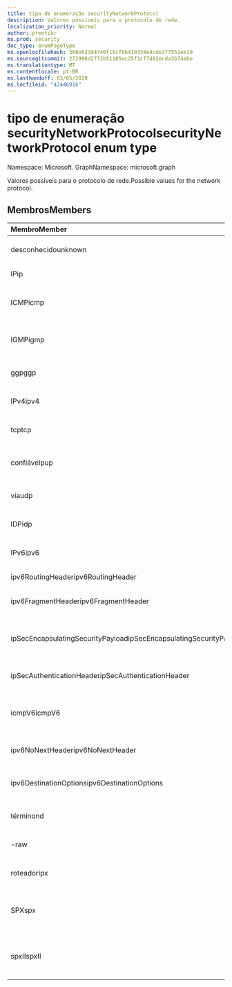 ```yaml
---
title: tipo de enumeração securityNetworkProtocol
description: Valores possíveis para o protocolo de rede.
localization_priority: Normal
author: preetikr
ms.prod: security
doc_type: enumPageType
ms.openlocfilehash: 368e623d4740f16cf6b419358e4cde377551ee19
ms.sourcegitcommit: 272996d2772b51105ec25f1cf7482ecda3b74ebe
ms.translationtype: MT
ms.contentlocale: pt-BR
ms.lasthandoff: 03/05/2020
ms.locfileid: "42446916"
---
```

# <a name="securitynetworkprotocol-enum-type"></a><span data-ttu-id="a6266-103">tipo de enumeração securityNetworkProtocol</span><span class="sxs-lookup"><span data-stu-id="a6266-103">securityNetworkProtocol enum type</span></span>

<span data-ttu-id="a6266-104">Namespace: Microsoft. Graph</span><span class="sxs-lookup"><span data-stu-id="a6266-104">Namespace: microsoft.graph</span></span>

<span data-ttu-id="a6266-105">Valores possíveis para o protocolo de rede.</span><span class="sxs-lookup"><span data-stu-id="a6266-105">Possible values for the network protocol.</span></span>

## <a name="members"></a><span data-ttu-id="a6266-106">Membros</span><span class="sxs-lookup"><span data-stu-id="a6266-106">Members</span></span>

|<span data-ttu-id="a6266-107">Membro</span><span class="sxs-lookup"><span data-stu-id="a6266-107">Member</span></span>|<span data-ttu-id="a6266-108">Valor</span><span class="sxs-lookup"><span data-stu-id="a6266-108">Value</span></span>|<span data-ttu-id="a6266-109">Descrição</span><span class="sxs-lookup"><span data-stu-id="a6266-109">Description</span></span>|
|:---|:---|:---|
|<span data-ttu-id="a6266-110">desconhecido</span><span class="sxs-lookup"><span data-stu-id="a6266-110">unknown</span></span>|<span data-ttu-id="a6266-111">-1</span><span class="sxs-lookup"><span data-stu-id="a6266-111">-1</span></span>|<span data-ttu-id="a6266-112">Protocolo desconhecido.</span><span class="sxs-lookup"><span data-stu-id="a6266-112">Unknown protocol.</span></span>|
|<span data-ttu-id="a6266-113">IP</span><span class="sxs-lookup"><span data-stu-id="a6266-113">ip</span></span>|<span data-ttu-id="a6266-114">,0</span><span class="sxs-lookup"><span data-stu-id="a6266-114">0</span></span>|<span data-ttu-id="a6266-115">Protocolo de Internet.</span><span class="sxs-lookup"><span data-stu-id="a6266-115">Internet Protocol.</span></span>|
|<span data-ttu-id="a6266-116">ICMP</span><span class="sxs-lookup"><span data-stu-id="a6266-116">icmp</span></span>|<span data-ttu-id="a6266-117">1 </span><span class="sxs-lookup"><span data-stu-id="a6266-117">1</span></span>| <span data-ttu-id="a6266-118">Protocolo de mensagens de controle da Internet.</span><span class="sxs-lookup"><span data-stu-id="a6266-118">Internet Control Message Protocol.</span></span>|
|<span data-ttu-id="a6266-119">IGMP</span><span class="sxs-lookup"><span data-stu-id="a6266-119">igmp</span></span>|<span data-ttu-id="a6266-120">2 </span><span class="sxs-lookup"><span data-stu-id="a6266-120">2</span></span>| <span data-ttu-id="a6266-121">Protocolo de gerenciamento de grupos da Internet.</span><span class="sxs-lookup"><span data-stu-id="a6266-121">Internet Group Management Protocol.</span></span>|
|<span data-ttu-id="a6266-122">ggp</span><span class="sxs-lookup"><span data-stu-id="a6266-122">ggp</span></span>|<span data-ttu-id="a6266-123">3 </span><span class="sxs-lookup"><span data-stu-id="a6266-123">3</span></span>| <span data-ttu-id="a6266-124">Gateway para protocolo gateway.</span><span class="sxs-lookup"><span data-stu-id="a6266-124">Gateway To Gateway Protocol.</span></span>|
|<span data-ttu-id="a6266-125">IPv4</span><span class="sxs-lookup"><span data-stu-id="a6266-125">ipv4</span></span>|<span data-ttu-id="a6266-126">4 </span><span class="sxs-lookup"><span data-stu-id="a6266-126">4</span></span>| <span data-ttu-id="a6266-127">Protocolo IP versão 4.</span><span class="sxs-lookup"><span data-stu-id="a6266-127">Internet Protocol version 4.</span></span>|
|<span data-ttu-id="a6266-128">tcp</span><span class="sxs-lookup"><span data-stu-id="a6266-128">tcp</span></span>|<span data-ttu-id="a6266-129">6 </span><span class="sxs-lookup"><span data-stu-id="a6266-129">6</span></span>| <span data-ttu-id="a6266-130">Protocolo de controle de transmissão.</span><span class="sxs-lookup"><span data-stu-id="a6266-130">Transmission Control Protocol.</span></span>|
|<span data-ttu-id="a6266-131">confiável</span><span class="sxs-lookup"><span data-stu-id="a6266-131">pup</span></span>|<span data-ttu-id="a6266-132">12 </span><span class="sxs-lookup"><span data-stu-id="a6266-132">12</span></span>| <span data-ttu-id="a6266-133">Protocolo de pacote universal do PARC.</span><span class="sxs-lookup"><span data-stu-id="a6266-133">PARC Universal Packet Protocol.</span></span>|
|<span data-ttu-id="a6266-134">via</span><span class="sxs-lookup"><span data-stu-id="a6266-134">udp</span></span>|<span data-ttu-id="a6266-135">17 </span><span class="sxs-lookup"><span data-stu-id="a6266-135">17</span></span>| <span data-ttu-id="a6266-136">Protocolo de datagrama de usuário.</span><span class="sxs-lookup"><span data-stu-id="a6266-136">User Datagram Protocol.</span></span>|
|<span data-ttu-id="a6266-137">IDP</span><span class="sxs-lookup"><span data-stu-id="a6266-137">idp</span></span>|<span data-ttu-id="a6266-138">22</span><span class="sxs-lookup"><span data-stu-id="a6266-138">22</span></span>| <span data-ttu-id="a6266-139">Protocolo de datagrama da Internet.</span><span class="sxs-lookup"><span data-stu-id="a6266-139">Internet Datagram Protocol.</span></span>|
|<span data-ttu-id="a6266-140">IPv6</span><span class="sxs-lookup"><span data-stu-id="a6266-140">ipv6</span></span>|<span data-ttu-id="a6266-141">41</span><span class="sxs-lookup"><span data-stu-id="a6266-141">41</span></span>| <span data-ttu-id="a6266-142">Protocolo IP versão 6 (IPv6).</span><span class="sxs-lookup"><span data-stu-id="a6266-142">Internet Protocol version 6 (ipv6).</span></span>|
|<span data-ttu-id="a6266-143">ipv6RoutingHeader</span><span class="sxs-lookup"><span data-stu-id="a6266-143">ipv6RoutingHeader</span></span>|<span data-ttu-id="a6266-144">43</span><span class="sxs-lookup"><span data-stu-id="a6266-144">43</span></span>| <span data-ttu-id="a6266-145">cabeçalho de roteamento IPv6.</span><span class="sxs-lookup"><span data-stu-id="a6266-145">ipv6 Routing header.</span></span>|
|<span data-ttu-id="a6266-146">ipv6FragmentHeader</span><span class="sxs-lookup"><span data-stu-id="a6266-146">ipv6FragmentHeader</span></span>|<span data-ttu-id="a6266-147">44</span><span class="sxs-lookup"><span data-stu-id="a6266-147">44</span></span>| <span data-ttu-id="a6266-148">cabeçalho de fragmento IPv6.</span><span class="sxs-lookup"><span data-stu-id="a6266-148">ipv6 Fragment header.</span></span>|
|<span data-ttu-id="a6266-149">ipSecEncapsulatingSecurityPayload</span><span class="sxs-lookup"><span data-stu-id="a6266-149">ipSecEncapsulatingSecurityPayload</span></span>|<span data-ttu-id="a6266-150">50</span><span class="sxs-lookup"><span data-stu-id="a6266-150">50</span></span>| <span data-ttu-id="a6266-151">cabeçalho de carga de segurança de encapsulamento IPv6.</span><span class="sxs-lookup"><span data-stu-id="a6266-151">ipv6 Encapsulating Security Payload header.</span></span>|
|<span data-ttu-id="a6266-152">ipSecAuthenticationHeader</span><span class="sxs-lookup"><span data-stu-id="a6266-152">ipSecAuthenticationHeader</span></span>|<span data-ttu-id="a6266-153">51</span><span class="sxs-lookup"><span data-stu-id="a6266-153">51</span></span>| <span data-ttu-id="a6266-154">cabeçalho de autenticação IPv6.</span><span class="sxs-lookup"><span data-stu-id="a6266-154">ipv6 Authentication header.</span></span>|
|<span data-ttu-id="a6266-155">icmpV6</span><span class="sxs-lookup"><span data-stu-id="a6266-155">icmpV6</span></span>|<span data-ttu-id="a6266-156">58</span><span class="sxs-lookup"><span data-stu-id="a6266-156">58</span></span>| <span data-ttu-id="a6266-157">Protocolo de mensagens de controle da Internet para IPv6.</span><span class="sxs-lookup"><span data-stu-id="a6266-157">Internet Control Message Protocol for ipv6.</span></span>|
|<span data-ttu-id="a6266-158">ipv6NoNextHeader</span><span class="sxs-lookup"><span data-stu-id="a6266-158">ipv6NoNextHeader</span></span>|<span data-ttu-id="a6266-159">59</span><span class="sxs-lookup"><span data-stu-id="a6266-159">59</span></span>| <span data-ttu-id="a6266-160">IPv6 sem cabeçalho seguinte.</span><span class="sxs-lookup"><span data-stu-id="a6266-160">ipv6 No next header.</span></span>|
|<span data-ttu-id="a6266-161">ipv6DestinationOptions</span><span class="sxs-lookup"><span data-stu-id="a6266-161">ipv6DestinationOptions</span></span>|<span data-ttu-id="a6266-162">60</span><span class="sxs-lookup"><span data-stu-id="a6266-162">60</span></span>| <span data-ttu-id="a6266-163">cabeçalho de opções de destino IPv6.</span><span class="sxs-lookup"><span data-stu-id="a6266-163">ipv6 Destination Options header.</span></span>|
|<span data-ttu-id="a6266-164">término</span><span class="sxs-lookup"><span data-stu-id="a6266-164">nd</span></span>|<span data-ttu-id="a6266-165">77</span><span class="sxs-lookup"><span data-stu-id="a6266-165">77</span></span>| <span data-ttu-id="a6266-166">Protocolo de disco de rede (não oficial).</span><span class="sxs-lookup"><span data-stu-id="a6266-166">Net Disk Protocol (unofficial).</span></span>|
|<span data-ttu-id="a6266-167">-</span><span class="sxs-lookup"><span data-stu-id="a6266-167">raw</span></span>|<span data-ttu-id="a6266-168">255</span><span class="sxs-lookup"><span data-stu-id="a6266-168">255</span></span>| <span data-ttu-id="a6266-169">Protocolo de pacote IP bruto.</span><span class="sxs-lookup"><span data-stu-id="a6266-169">Raw IP packet protocol.</span></span>|
|<span data-ttu-id="a6266-170">roteador</span><span class="sxs-lookup"><span data-stu-id="a6266-170">ipx</span></span>|<span data-ttu-id="a6266-171">1000</span><span class="sxs-lookup"><span data-stu-id="a6266-171">1000</span></span>| <span data-ttu-id="a6266-172">Protocolo Internet Packet Exchange.</span><span class="sxs-lookup"><span data-stu-id="a6266-172">Internet Packet Exchange Protocol.</span></span>|
|<span data-ttu-id="a6266-173">SPX</span><span class="sxs-lookup"><span data-stu-id="a6266-173">spx</span></span>|<span data-ttu-id="a6266-174">1256</span><span class="sxs-lookup"><span data-stu-id="a6266-174">1256</span></span>| <span data-ttu-id="a6266-175">Protocolo de troca de pacotes sequenciado.</span><span class="sxs-lookup"><span data-stu-id="a6266-175">Sequenced Packet Exchange protocol.</span></span>|
|<span data-ttu-id="a6266-176">spxII</span><span class="sxs-lookup"><span data-stu-id="a6266-176">spxII</span></span>|<span data-ttu-id="a6266-177">1257</span><span class="sxs-lookup"><span data-stu-id="a6266-177">1257</span></span>| <span data-ttu-id="a6266-178">Protocolo de troca de pacotes de versão 2.</span><span class="sxs-lookup"><span data-stu-id="a6266-178">Sequenced Packet Exchange version 2 protocol.</span></span>|
